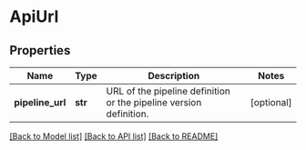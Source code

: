 # ApiUrl

## Properties

| Name             | Type    | Description                                                        | Notes      |
| ---------------- | ------- | ------------------------------------------------------------------ | ---------- |
| **pipeline_url** | **str** | URL of the pipeline definition or the pipeline version definition. | [optional] |

[[Back to Model list]](../README.md#documentation-for-models) [[Back to API list]](../README.md#documentation-for-api-endpoints) [[Back to README]](../README.md)

